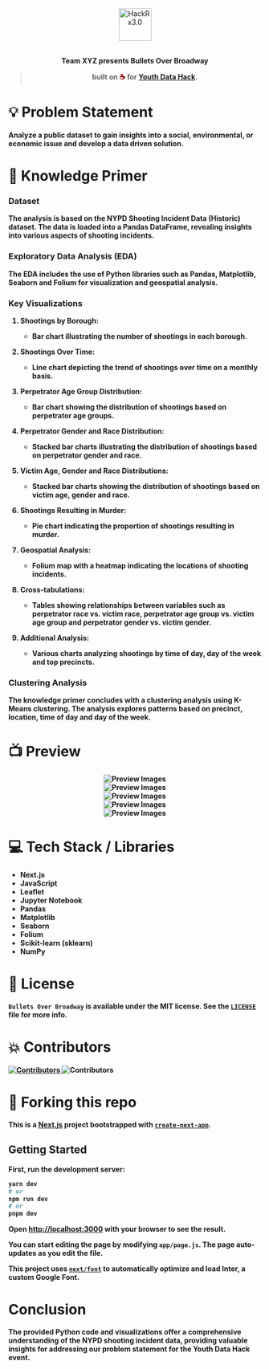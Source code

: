 <div align="center">
  <img alt="HackRx3.0" src="docs/ydh.png" height="65" />
</div>

<br>
<p align="center">
<b>Team XYZ presents Bullets Over Broadway
<br>
</p>
<blockquote align="center"> 
  built on <span style="color: #8b0000;">☕</span> for <a href="https://youth-data-hack.devpost.com/">Youth Data Hack</a>.

</blockquote>

# 💡 Problem Statement

Analyze a public dataset to gain insights into a social, environmental, or economic issue and develop a data driven solution.

# 🧠 Knowledge Primer

### Dataset
The analysis is based on the NYPD Shooting Incident Data (Historic) dataset. The data is loaded into a Pandas DataFrame, revealing insights into various aspects of shooting incidents.

### Exploratory Data Analysis (EDA)
The EDA includes the use of Python libraries such as Pandas, Matplotlib, Seaborn and Folium for visualization and geospatial analysis.

### Key Visualizations
1. **Shootings by Borough:**
   - Bar chart illustrating the number of shootings in each borough.

2. **Shootings Over Time:**
   - Line chart depicting the trend of shootings over time on a monthly basis.

3. **Perpetrator Age Group Distribution:**
   - Bar chart showing the distribution of shootings based on perpetrator age groups.

4. **Perpetrator Gender and Race Distribution:**
   - Stacked bar charts illustrating the distribution of shootings based on perpetrator gender and race.

5. **Victim Age, Gender and Race Distributions:**
   - Stacked bar charts showing the distribution of shootings based on victim age, gender and race.

6. **Shootings Resulting in Murder:**
   - Pie chart indicating the proportion of shootings resulting in murder.

7. **Geospatial Analysis:**
   - Folium map with a heatmap indicating the locations of shooting incidents.

8. **Cross-tabulations:**
   - Tables showing relationships between variables such as perpetrator race vs. victim race, perpetrator age group vs. victim age group and perpetrator gender vs. victim gender.

9. **Additional Analysis:**
   - Various charts analyzing shootings by time of day, day of the week and top precincts.

### Clustering Analysis
The knowledge primer concludes with a clustering analysis using K-Means clustering. The analysis explores patterns based on precinct, location, time of day and day of the week.

# 📺 Preview

<div align="center">
  <img alt="Preview Images" src="docs/preview1.png" />
</div>
<div align="center">
  <img alt="Preview Images" src="docs/preview2.png" />
</div>
<div align="center">
  <img alt="Preview Images" src="docs/preview4.png" />
</div>
<div align="center">
  <img alt="Preview Images" src="docs/preview3.png" />
</div>
<div align="center">
  <img alt="Preview Images" src="docs/preview5.png" />
</div>


# 💻 Tech Stack / Libraries

- Next.js
- JavaScript
- Leaflet
- Jupyter Notebook
- Pandas
- Matplotlib
- Seaborn
- Folium
- Scikit-learn (sklearn)
- NumPy

# 📜 License

`Bullets Over Broadway` is available under the MIT license. See the [`LICENSE`](https://github.com/HackRx3/PS1_NudgeFudge/blob/main/LICENSE) file for more info.

# 💥 Contributors

<a href="https://github.com/GyaneshSamanta/Youth-Data-Hack/graphs/contributors">
<img src="https://contrib.rocks/image?repo=GyaneshSamanta/Youth-Data-Hack" alt="Contributors">
</a>
<img src="https://contrib.rocks/image?repo=priyadarshss/bullets-over-broadway" alt="Contributors">
</a>
                                                                                  
# 🚨 Forking this repo

This is a [Next.js](https://nextjs.org/) project bootstrapped with [`create-next-app`](https://github.com/vercel/next.js/tree/canary/packages/create-next-app).

## Getting Started

First, run the development server:

```bash
yarn dev
# or
npm run dev
# or
pnpm dev
```

Open [http://localhost:3000](http://localhost:3000) with your browser to see the result.

You can start editing the page by modifying `app/page.js`. The page auto-updates as you edit the file.

This project uses [`next/font`](https://nextjs.org/docs/basic-features/font-optimization) to automatically optimize and load Inter, a custom Google Font.

# Conclusion
The provided Python code and visualizations offer a comprehensive understanding of the NYPD shooting incident data, providing valuable insights for addressing our problem statement for the Youth Data Hack event.